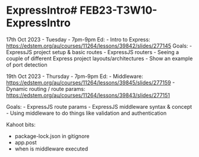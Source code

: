 # ExpressIntro# FEB23-T3W10-ExpressIntro

17th Oct 2023 - Tuesday - 7pm-9pm
Ed: 
	- Intro to Express: https://edstem.org/au/courses/11264/lessons/39842/slides/277145
Goals:
	- ExpressJS project setup & basic routes
	- ExpressJS routers
	- Seeing a couple of different Express project layouts/architectures
		- Show an example of port detection 


19th Oct 2023 - Thursday - 7pm-9pm
Ed: 
	- Middleware: https://edstem.org/au/courses/11264/lessons/39845/slides/277159
	- Dynamic routing / route params: https://edstem.org/au/courses/11264/lessons/39843/slides/277151

Goals: 
	- ExpressJS route params
	- ExpressJS middleware syntax & concept
	- Using middleware to do things like validation and authentication

Kahoot bits:
- package-lock.json in gitignore 
- app.post 
- when is middleware executed 